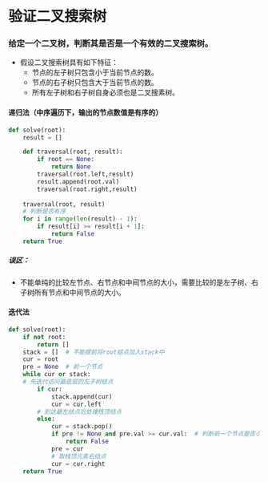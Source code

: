 
# 验证二叉搜索树

### 给定一个二叉树，判断其是否是一个有效的二叉搜索树。

* 假设二叉搜索树具有如下特征：
    * 节点的左子树只包含小于当前节点的数。
    * 节点的右子树只包含大于当前节点的数。
    * 所有左子树和右子树自身必须也是二叉搜素树。

#### 递归法（中序遍历下，输出的节点数值是有序的）


```python
def solve(root):
    result = []

    def traversal(root, result):
        if root == None:
            return None
        traversal(root.left,result)
        result.append(root.val)
        traversal(root.right,result)  
        
    traversal(root, result)
    # 判断是否有序
    for i in range(len(result) - 1):
        if result[i] >= result[i + 1]:
            return False
    return True
```

##### 误区：
* 不能单纯的比较左节点、右节点和中间节点的大小，需要比较的是左子树、右子树所有节点和中间节点的大小。

#### 迭代法


```python
def solve(root):
    if not root:
        return []
    stack = []  # 不能提前将root结点加入stack中
    cur = root
    pre = None  # 前一个节点
    while cur or stack:
    # 先迭代访问最底层的左子树结点
        if cur:     
            stack.append(cur)
            cur = cur.left
        # 到达最左结点后处理栈顶结点    
        else:
            cur = stack.pop()
            if pre != None and pre.val >= cur.val:  # 判断前一个节点是否小于下一个节点
                return False
            pre = cur
            # 取栈顶元素右结点
            cur = cur.right
    return True
```
